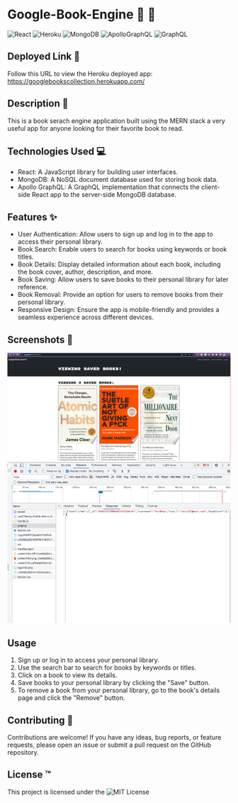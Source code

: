 # Google-Book-Engine 📖 🔎


![React](https://img.shields.io/badge/React-20232A?style=for-the-badge&logo=react&logoColor=61DAFB)
![Heroku](https://img.shields.io/badge/Heroku-430098?style=for-the-badge&logo=heroku&logoColor=white)
![MongoDB](https://img.shields.io/badge/MongoDB-4EA94B?style=for-the-badge&logo=mongodb&logoColor=white)
![ApolloGraphQL](https://img.shields.io/badge/Apollo%20GraphQL-311C87?&style=for-the-badge&logo=Apollo%20GraphQL&logoColor=white)
![GraphQL](https://img.shields.io/badge/GraphQl-E10098?style=for-the-badge&logo=graphql&logoColor=white)

## Deployed Link 🔗
Follow this URL to view the Heroku deployed app: https://googlebookscollection.herokuapp.com/

## Description 📝
This is a book serach engine application built using the MERN stack a very useful app for anyone looking for their favorite book to read.

## Technologies Used 💻
- React: A JavaScript library for building user interfaces.
- MongoDB: A NoSQL document database used for storing book data.
- Apollo GraphQL: A GraphQL implementation that connects the client-side React app to the server-side MongoDB database.

## Features ✨
- User Authentication: Allow users to sign up and log in to the app to access their personal library.
- Book Search: Enable users to search for books using keywords or book titles.
- Book Details: Display detailed information about each book, including the book cover, author, description, and more.
- Book Saving: Allow users to save books to their personal library for later reference.
- Book Removal: Provide an option for users to remove books from their personal library.
- Responsive Design: Ensure the app is mobile-friendly and provides a seamless experience across different devices.

## Screenshots 📸
![Pic2](/client/public/img/pic2.png)
![Pic1](/client/public/img/pic1.png)

## Usage
1. Sign up or log in to access your personal library.
2. Use the search bar to search for books by keywords or titles.
3. Click on a book to view its details.
4. Save books to your personal library by clicking the "Save" button.
5. To remove a book from your personal library, go to the book's details page and click the "Remove" button.

## Contributing 🤝
Contributions are welcome! If you have any ideas, bug reports, or feature requests, please open an issue or submit a pull request on the GitHub repository.

## License ™️
This project is licensed under the ![MIT License](https://img.shields.io/badge/License-MIT-yellow.svg)